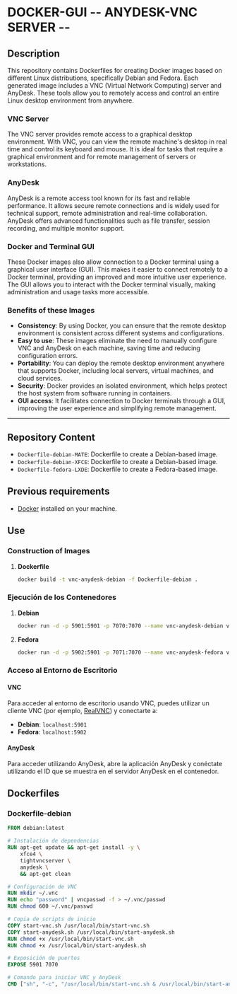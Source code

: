 # DOCKER-GUI -- ANYDESK-VNC SERVER --

## Description

This repository contains Dockerfiles for creating Docker images based on different Linux distributions, specifically Debian and Fedora. Each generated image includes a VNC (Virtual Network Computing) server and AnyDesk. These tools allow you to remotely access and control an entire Linux desktop environment from anywhere.

### VNC Server

The VNC server provides remote access to a graphical desktop environment. With VNC, you can view the remote machine's desktop in real time and control its keyboard and mouse. It is ideal for tasks that require a graphical environment and for remote management of servers or workstations.

### AnyDesk

AnyDesk is a remote access tool known for its fast and reliable performance. It allows secure remote connections and is widely used for technical support, remote administration and real-time collaboration. AnyDesk offers advanced functionalities such as file transfer, session recording, and multiple monitor support.

### Docker and Terminal GUI

These Docker images also allow connection to a Docker terminal using a graphical user interface (GUI). This makes it easier to connect remotely to a Docker terminal, providing an improved and more intuitive user experience. The GUI allows you to interact with the Docker terminal visually, making administration and usage tasks more accessible.

### Benefits of these Images

- **Consistency**: By using Docker, you can ensure that the remote desktop environment is consistent across different systems and configurations.
- **Easy to use**: These images eliminate the need to manually configure VNC and AnyDesk on each machine, saving time and reducing configuration errors.
- **Portability**: You can deploy the remote desktop environment anywhere that supports Docker, including local servers, virtual machines, and cloud services.
- **Security**: Docker provides an isolated environment, which helps protect the host system from software running in containers.
- **GUI access**: It facilitates connection to Docker terminals through a GUI, improving the user experience and simplifying remote management.

---

## Repository Content

- `Dockerfile-debian-MATE`: Dockerfile to create a Debian-based image.
- `Dockerfile-debian-XFCE`: Dockerfile to create a Debian-based image.
- `Dockerfile-fedora-LXDE`: Dockerfile to create a Fedora-based image.

## Previous requirements

- [Docker](https://www.docker.com/get-started) installed on your machine.

## Use

### Construction of Images

1. **Dockerfile**
    ```sh
    docker build -t vnc-anydesk-debian -f Dockerfile-debian .
    ```

### Ejecución de los Contenedores

1. **Debian**
    ```sh
    docker run -d -p 5901:5901 -p 7070:7070 --name vnc-anydesk-debian vnc-anydesk-debian
    ```

2. **Fedora**
    ```sh
    docker run -d -p 5902:5901 -p 7071:7070 --name vnc-anydesk-fedora vnc-anydesk-fedora
    ```

### Acceso al Entorno de Escritorio

#### VNC

Para acceder al entorno de escritorio usando VNC, puedes utilizar un cliente VNC (por ejemplo, [RealVNC](https://www.realvnc.com/en/connect/download/viewer/)) y conectarte a:

- **Debian**: `localhost:5901`
- **Fedora**: `localhost:5902`

#### AnyDesk

Para acceder utilizando AnyDesk, abre la aplicación AnyDesk y conéctate utilizando el ID que se muestra en el servidor AnyDesk en el contenedor.

## Dockerfiles

### Dockerfile-debian

```dockerfile
FROM debian:latest

# Instalación de dependencias
RUN apt-get update && apt-get install -y \
    xfce4 \
    tightvncserver \
    anydesk \
    && apt-get clean

# Configuración de VNC
RUN mkdir ~/.vnc
RUN echo "password" | vncpasswd -f > ~/.vnc/passwd
RUN chmod 600 ~/.vnc/passwd

# Copia de scripts de inicio
COPY start-vnc.sh /usr/local/bin/start-vnc.sh
COPY start-anydesk.sh /usr/local/bin/start-anydesk.sh
RUN chmod +x /usr/local/bin/start-vnc.sh
RUN chmod +x /usr/local/bin/start-anydesk.sh

# Exposición de puertos
EXPOSE 5901 7070

# Comando para iniciar VNC y AnyDesk
CMD ["sh", "-c", "/usr/local/bin/start-vnc.sh & /usr/local/bin/start-anydesk.sh & tail -f /dev/null"]
